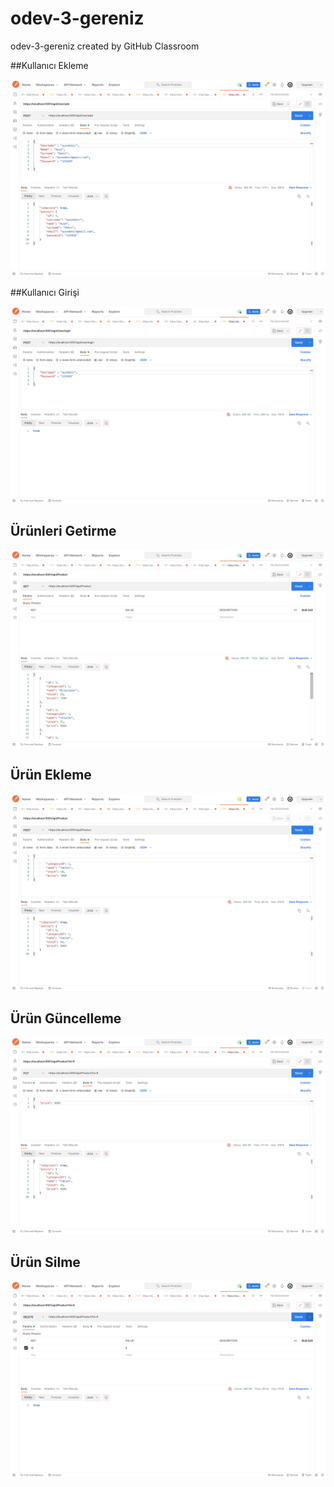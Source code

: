 # odev-3-gereniz
odev-3-gereniz created by GitHub Classroom

##Kullanıcı Ekleme

![](https://github.com/141-Gelecek-Varlik-FullStack-Bootcamp/odev-3-gereniz/blob/main/Photos/Ekran%20Resmi%202021-12-11%2015.30.18.png)

##Kullanıcı Girişi

![](https://github.com/141-Gelecek-Varlik-FullStack-Bootcamp/odev-3-gereniz/blob/main/Photos/Ekran%20Resmi%202021-12-11%2015.33.06.png)

## Ürünleri Getirme

![](https://github.com/141-Gelecek-Varlik-FullStack-Bootcamp/odev-3-gereniz/blob/main/Photos/Ekran%20Resmi%202021-12-11%2015.17.07.png)

## Ürün Ekleme

![](https://github.com/141-Gelecek-Varlik-FullStack-Bootcamp/odev-3-gereniz/blob/main/Photos/Ekran%20Resmi%202021-12-11%2015.18.21.png)


## Ürün Güncelleme

![](https://github.com/141-Gelecek-Varlik-FullStack-Bootcamp/odev-3-gereniz/blob/main/Photos/Ekran%20Resmi%202021-12-11%2015.18.51.png)


## Ürün Silme

![](https://github.com/141-Gelecek-Varlik-FullStack-Bootcamp/odev-3-gereniz/blob/main/Photos/Ekran%20Resmi%202021-12-11%2015.19.18.png)

